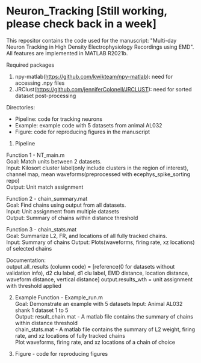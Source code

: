 # Neuron_Tracking [Still working, please check back in a week]
This repositor contains the code used for the manuscript: "Multi-day Neuron Tracking in High Density Electrophysiology Recordings using EMD".
All features are implemented in MATLAB R2021b.

Required packages  
1. npy-matlab(https://github.com/kwikteam/npy-matlab): need for accessing .npy files  
2. JRClust(https://github.com/jenniferColonell/JRCLUST): need for sorted dataset post-processing  

Directories:
- Pipeline: code for tracking neurons
- Example: example code with 5 datasets from animal AL032
- Figure: code for reproducing figures in the manuscript

1. Pipeline  

Function 1 - NT_main.m  
Goal: Match units between 2 datasets.    
Input: Kilosort cluster label(only include clusters in the region of interest), channel map, mean waveforms(preprocessed with ecephys_spike_sorting repo)  
Output: Unit match assignment  

Function 2 - chain_summary.mat  
Goal: Find chains using output from all datasets.    
Input: Unit assignment from multiple datasets   
Output: Summary of chains within distance threshold  

Function 3 - chain_stats.mat  
Goal: Summarize L2, FR, and locations of all fully tracked chains.   
Input: Summary of chains 
Output: Plots(waveforms, firing rate, xz locations) of selected chains  
  
Documentation:  
output.all_results (column code) = [reference(0 for datasets without validation info), d2 clu label, d1 clu label, EMD distance, location distance, waveform distance, vertical distance]
output.results_wth = unit assignment with threshold applied  
  

    
2. Example
Function - Example_run.m  
Goal: Demonstrate an example with 5 datasets
Input: Animal AL032 shank 1 dataset 1 to 5  
Output:
result_chain.mat - A matlab file contains the summary of chains within distance threshold  
chain_stats.mat - A matlab file contains the summary of L2 weight, firing rate, and xz locations of fully tracked chains  
Plot waveforms, firing rate, and xz locations of a chain of choice  
  
  
  
4. Figure - code for reproducing figures 

